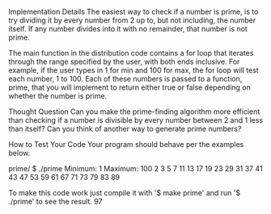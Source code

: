Implementation Details
The easiest way to check if a number is prime, is to try dividing it by every number from 2 up to, but not including, the number itself. If any number divides into it with no remainder, that number is not prime.

The main function in the distribution code contains a for loop that iterates through the range specified by the user, with both ends inclusive. For example, if the user types in 1 for min and 100 for max, the for loop will test each number, 1 to 100. Each of these numbers is passed to a function, prime, that you will implement to return either true or false depending on whether the number is prime.

Thought Question
Can you make the prime-finding algorithm more efficient than checking if a number is divisible by every number between 2 and 1 less than itself? Can you think of another way to generate prime numbers?

How to Test Your Code
Your program should behave per the examples below.

prime/ $ ./prime
Minimum: 1
Maximum: 100
2
3
5
7
11
13
17
19
23
29
31
37
41
43
47
53
59
61
67
71
73
79
83
89


To make this code work just compile it with '$ make prime' and run '$ ./prime' to see the result.
97
